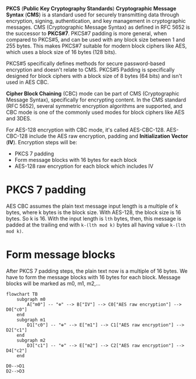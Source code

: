 **PKCS** (**Public Key Cryptography Standards**) **Cryptographic Message Syntax** (**CMS**) is a standard used for securely transmitting data through encryption, signing, authentication, and key management in cryptographic messages. CMS (Cryptographic Message Syntax) as defined in RFC 5652 is the successor to **PKCS#7**. PKCS#7 padding is more general, when compared to PKCS#5, and can be used with any block size between 1 and 255 bytes. This makes PKCS#7 suitable for modern block ciphers like AES, which uses a block size of 16 bytes (128 bits).

PKCS#5 specifically defines methods for secure password-based encryption and doesn't relate to CMS. PKCS#5 Padding is specifically designed for block ciphers with a block size of 8 bytes (64 bits) and isn't used in AES CBC.

**Cipher Block Chaining** (CBC) mode can be part of CMS (Cryptographic Message Syntax), specifically for encrypting content. In the CMS standard (RFC 5652), several symmetric encryption algorithms are supported, and CBC mode is one of the commonly used modes for block ciphers like AES and 3DES.

For AES-128 encryption with CBC mode, it's called AES-CBC-128. AES-CBC-128 include the AES raw encryption, padding and **Initialization Vector** (**IV**). Encryption steps will be:
* PKCS 7 padding
* Form message blocks with 16 bytes for each block
* AES-128 raw encryption for each block which includes IV
# PKCS 7 padding 
AES CBC assumes the plain text message input length is a multiple of k bytes, where k bytes is the block size. With AES-128, the block size is 16 bytes. So k is 16. With the input length is ``lth`` bytes, then, this message is padded at the trailing end with ``k-(lth mod k)`` bytes all having value ``k-(lth mod k)``.
# Form message blocks
After PKCS 7 padding steps, the plain text now is a multiple of 16 bytes. We have to form the message blocks with 16 bytes for each block. Message blocks will be marked as m0, m1, m2,...

```mermaid
flowchart TB
    subgraph m0
        A["m0"] -- "⊕" --> B["IV"] --> C0["AES raw encryption"] --> D0["c0"]
    end
    subgraph m1
        D1["c0"] -- "⊕" --> E["m1"] --> C1["AES raw encryption"] --> D2["c1"]
    end
    subgraph m2
        D3["c1"] -- "⊕" --> E["m2"] --> C2["AES raw encryption"] --> D4["c2"]
    end

D0-->D1
D2-->D3
```
